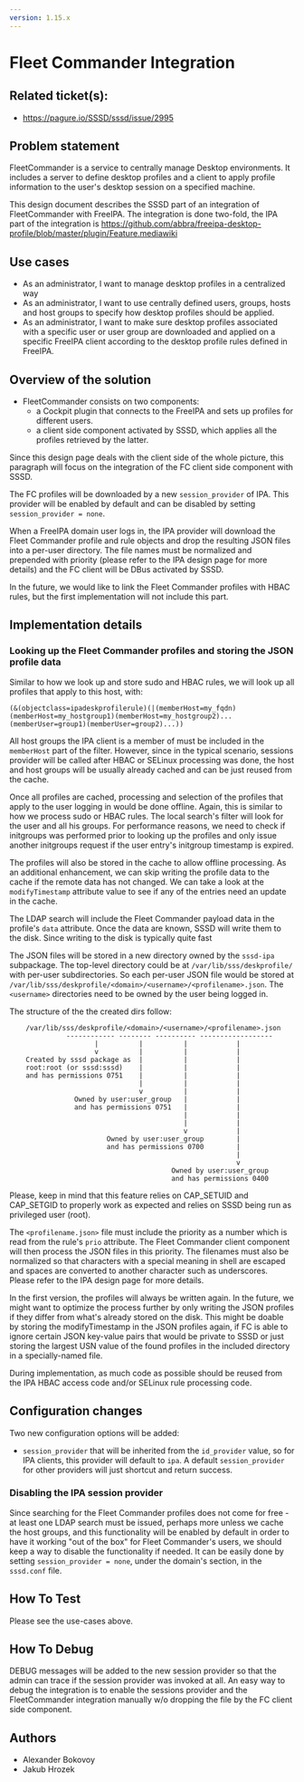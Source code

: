 ```yaml
---
version: 1.15.x
---
```


# Fleet Commander Integration

## Related ticket(s):

* <https://pagure.io/SSSD/sssd/issue/2995>

## Problem statement

FleetCommander is a service to centrally manage Desktop environments. It includes a server to define desktop profiles and a client to apply profile information to the user's desktop session on a specified machine.

This design document describes the SSSD part of an integration of FleetCommander with FreeIPA. The integration is done two-fold, the IPA part of the integration is <https://github.com/abbra/freeipa-desktop-profile/blob/master/plugin/Feature.mediawiki>

## Use cases

* As an administrator, I want to manage desktop profiles in a centralized way
* As an administrator, I want to use centrally defined users, groups, hosts and host groups to specify how desktop profiles should be applied.
* As an administrator, I want to make sure desktop profiles associated with a specific user or user group are downloaded and applied on a specific FreeIPA client according to the desktop profile rules defined in FreeIPA.

## Overview of the solution

  - FleetCommander consists on two components:
    - a Cockpit plugin that connects to the FreeIPA and sets up profiles for different users.
    - a client side component activated by SSSD, which applies all the profiles retrieved by the latter.

Since this design page deals with the client side of the whole picture, this paragraph will focus on the integration of the FC client side component with SSSD.

The FC profiles will be downloaded by a new `session_provider` of IPA. This provider will be enabled by default and can be disabled by setting `session_provider = none`.

When a FreeIPA domain user logs in, the IPA provider will download the Fleet Commander profile and rule objects and drop the resulting JSON files into a per-user directory. The file names must be normalized and prepended with priority (please refer to the IPA design page for more details) and the FC client will be DBus activated by SSSD.

In the future, we would like to link the Fleet Commander profiles with HBAC rules, but the first implementation will not include this part.

## Implementation details

### Looking up the Fleet Commander profiles and storing the JSON profile data

Similar to how we look up and store sudo and HBAC rules, we will look up all profiles that apply to this host, with:

    (&(objectclass=ipadeskprofilerule)(|(memberHost=my_fqdn)(memberHost=my_hostgroup1)(memberHost=my_hostgroup2)...(memberUser=group1)(memberUser=group2)...))

All host groups the IPA client is a member of must be included in the `memberHost` part of the filter. However, since in the typical scenario, sessions provider will be called after HBAC or SELinux processing was done, the host and host groups will be usually already cached and can be just reused from the cache.

Once all profiles are cached, processing and selection of the profiles that apply to the user logging in would be done offline. Again, this is similar to how we process sudo or HBAC rules. The local search's filter will look for the user and all his groups. For performance reasons, we need to check if initgroups was performed prior to looking up the profiles and only issue another initgroups request if the user entry's initgroup timestamp is expired.

The profiles will also be stored in the cache to allow offline processing. As an additional enhancement, we can skip writing the profile data to the cache if the remote data has not changed. We can take a look at the `modifyTimestamp` attribute value to see if any of the entries need an update in the cache.

The LDAP search will include the Fleet Commander payload data in the profile's `data` attribute. Once the data are known, SSSD will write them to the disk. Since writing to the disk is typically quite fast

The JSON files will be stored in a new directory owned by the `sssd-ipa` subpackage. The top-level directory could be at `/var/lib/sss/deskprofile/` with per-user subdirectories. So each per-user JSON file would be stored at `/var/lib/sss/deskprofile/<domain>/<username>/<profilename>.json`. The `<username>` directories need to be owned by the user being logged in.

The structure of the the created dirs follow:

```
    /var/lib/sss/deskprofile/<domain>/<username>/<profilename>.json
              ------------ -------- ---------- ------------------
                     |          |          |            |
                     v          |          |            |
    Created by sssd package as  |          |            |
    root:root (or sssd:sssd)    |          |            |
    and has permissions 0751    |          |            |
                                |          |            |
                                v          |            |
                Owned by user:user_group   |            |
                and has permissions 0751   |            |
                                           |            |
                                           |            |
                                           v            |
                        Owned by user:user_group        |
                        and has permissions 0700        |
                                                        |
                                                        v
                                        Owned by user:user_group
                                        and has permissions 0400
```

Please, keep in mind that this feature relies on CAP_SETUID and CAP_SETGID to properly work as expected and relies on SSSD being run as privileged user (root).

The `<profilename.json>` file must include the priority as a number which is read from the rule's `prio` attribute. The Fleet Commander client component will then process the JSON files in this priority. The filenames must also be normalized so that characters with a special meaning in shell are escaped and spaces are converted to another character such as underscores. Please refer to the IPA design page for more details.

In the first version, the profiles will always be written again. In the future, we might want to optimize the process further by only writing the JSON profiles if they differ from what's already stored on the disk. This might be doable by storing the modifyTimestamp in the JSON profiles again, if FC is able to ignore certain JSON key-value pairs that would be private to SSSD or just storing the largest USN value of the found profiles in the included directory in a specially-named file.

During implementation, as much code as possible should be reused from the IPA HBAC access code and/or SELinux rule processing code.

## Configuration changes

Two new configuration options will be added:

  - `session_provider` that will be inherited from the `id_provider` value, so for IPA clients, this provider will default to `ipa`. A default `session_provider` for other providers will just shortcut and return success.

### Disabling the IPA session provider

Since searching for the Fleet Commander profiles does not come for free - at least one LDAP search must be issued, perhaps more unless we cache the host groups, and this functionality will be enabled by default in order to have it working "out of the box" for Fleet Commander's users, we should keep a way to disable the functionality if needed. It can be easily done by setting `session_provider = none`, under the domain's section, in the `sssd.conf` file.

## How To Test

Please see the use-cases above.

## How To Debug

DEBUG messages will be added to the new session provider so that the admin can trace if the session provider was invoked at all. An easy way to debug the integration is to enable the sessions provider and the FleetCommander integration manually w/o dropping the file by the FC client side component.

## Authors

  - Alexander Bokovoy
  - Jakub Hrozek
